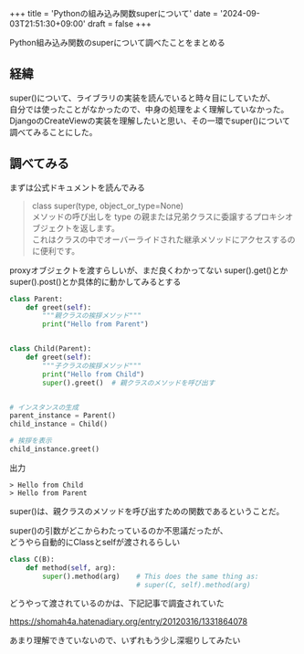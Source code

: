 +++
title = 'Pythonの組み込み関数superについて'
date = '2024-09-03T21:51:30+09:00'
draft = false
+++

Python組み込み関数のsuperについて調べたことをまとめる

## 経緯

super()について、ライブラリの実装を読んでいると時々目にしていたが、  
自分では使ったことがなかったので、中身の処理をよく理解していなかった。
DjangoのCreateViewの実装を理解したいと思い、その一環でsuper()について調べてみることにした。

## 調べてみる

まずは公式ドキュメントを読んでみる

> class super(type, object_or_type=None)  
> メソッドの呼び出しを type の親または兄弟クラスに委譲するプロキシオブジェクトを返します。  
> これはクラスの中でオーバーライドされた継承メソッドにアクセスするのに便利です。

proxyオブジェクトを渡すらしいが、まだ良くわかってない
super().get()とかsuper().post()とか具体的に動かしてみるとする

```python
class Parent:
    def greet(self):
        """親クラスの挨拶メソッド"""
        print("Hello from Parent")


class Child(Parent):
    def greet(self):
        """子クラスの挨拶メソッド"""
        print("Hello from Child")
        super().greet()  # 親クラスのメソッドを呼び出す


# インスタンスの生成
parent_instance = Parent()
child_instance = Child()

# 挨拶を表示
child_instance.greet()
```

出力

```shell
> Hello from Child
> Hello from Parent
```

super()は、親クラスのメソッドを呼び出すための関数であるということだ。

super()の引数がどこからわたっているのか不思議だったが、  
どうやら自動的にClassとselfが渡されるらしい

```python
class C(B):
    def method(self, arg):
        super().method(arg)    # This does the same thing as:
                               # super(C, self).method(arg)
```

どうやって渡されているのかは、下記記事で調査されていた

<https://shomah4a.hatenadiary.org/entry/20120316/1331864078>

あまり理解できていないので、いずれもう少し深堀りしてみたい
